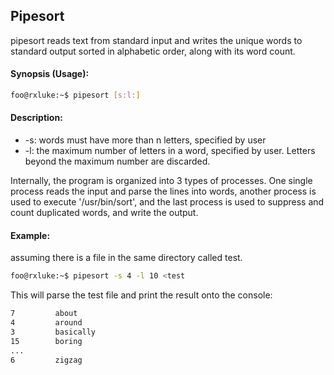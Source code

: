 ## Pipesort

pipesort reads text from standard input and writes the unique words to standard output sorted in alphabetic order, along with its word count. 

#### Synopsis (Usage):

```bash
foo@rxluke:~$ pipesort [s:l:]
```

#### Description:

* -s: words must have more than n letters, specified by user
* -l: the maximum number of letters in a word, specified by user. Letters beyond the maximum number are discarded. 

Internally, the program is organized into 3 types of processes. One single process reads the input and parse the lines into words, another process is used to execute '/usr/bin/sort', and the last process is used to suppress and count duplicated words, and write the output. 

#### Example:

assuming there is a file in the same directory called test.

```bash
foo@rxluke:~$ pipesort -s 4 -l 10 <test
```

This will parse the test file and print the result onto the console:

```bash
7         about
4         around
3         basically
15        boring
...
6         zigzag
```

